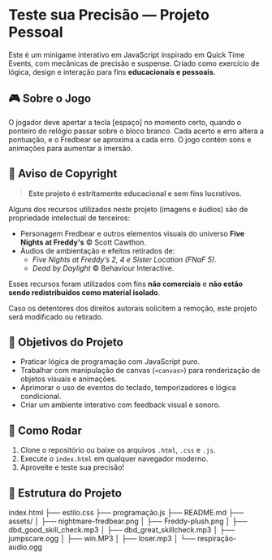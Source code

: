 # Teste sua Precisão — Projeto Pessoal

Este é um minigame interativo em JavaScript inspirado em Quick Time Events, com mecânicas de precisão e suspense. 
Criado como exercício de lógica, design e interação para fins **educacionais e pessoais**.

## 🎮 Sobre o Jogo

O jogador deve apertar a tecla [espaço] no momento certo, quando o ponteiro do relógio passar sobre o bloco branco. 
Cada acerto e erro altera a pontuação, e o Fredbear se aproxima a cada erro. 
O jogo contém sons e animações para aumentar a imersão.

## 🚨 Aviso de Copyright

> **Este projeto é estritamente educacional e sem fins lucrativos.**

Alguns dos recursos utilizados neste projeto (imagens e áudios) são de propriedade intelectual de terceiros:

- Personagem Fredbear e outros elementos visuais do universo **Five Nights at Freddy's** © Scott Cawthon.
- Áudios de ambientação e efeitos retirados de:
  - *Five Nights at Freddy’s 2, 4 e Sister Location (FNaF 5)*.
  - *Dead by Daylight* © Behaviour Interactive.

Esses recursos foram utilizados com fins **não comerciais** e **não estão sendo redistribuídos como material isolado**.

 Caso os detentores dos direitos autorais solicitem a remoção, este projeto será modificado ou retirado.

## 🧠 Objetivos do Projeto

- Praticar lógica de programação com JavaScript puro.
- Trabalhar com manipulação de canvas (`<canvas>`) para renderização de objetos visuais e animações.
- Aprimorar o uso de eventos do teclado, temporizadores e lógica condicional.
- Criar um ambiente interativo com feedback visual e sonoro.


## 🚀 Como Rodar

1. Clone o repositório ou baixe os arquivos `.html`, `.css` e `.js`.
2. Execute o `index.html` em qualquer navegador moderno.
3. Aproveite e teste sua precisão!

## 📂 Estrutura do Projeto

index.html
├── estilo.css
├── programação.js
├── README.md
├── assets/
│   ├── nightmare-fredbear.png
│   ├── Freddy-plush.png
│   ├── dbd_good_skill_check.mp3
│   ├── dbd_great_skillcheck.mp3
│   ├── jumpscare.ogg
│   ├── win.MP3
│   ├── loser.mp3
│   └── respiração-audio.ogg
